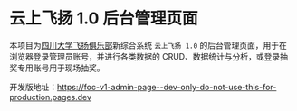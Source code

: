 # 云上飞扬 1.0 后台管理页面

本项目为[四川大学飞扬俱乐部](https://feiyang.ac.cn)新综合系统 `云上飞扬 1.0` 的后台管理页面，用于在浏览器登录管理员账号，并进行各类数据的 CRUD、数据统计与分析，或登录抽奖专用账号用于现场抽奖。

开发版地址：https://foc-v1-admin-page--dev-only-do-not-use-this-for-production.pages.dev
